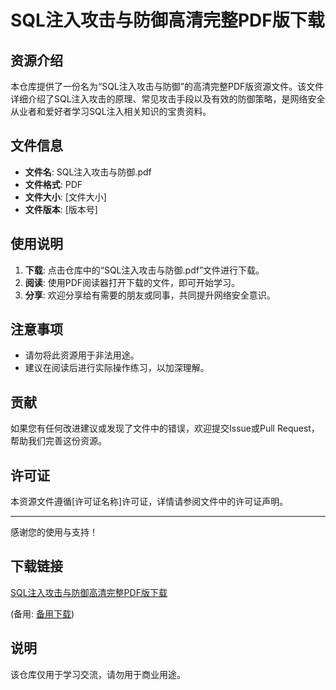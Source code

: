 # SQL注入攻击与防御高清完整PDF版下载

## 资源介绍

本仓库提供了一份名为“SQL注入攻击与防御”的高清完整PDF版资源文件。该文件详细介绍了SQL注入攻击的原理、常见攻击手段以及有效的防御策略，是网络安全从业者和爱好者学习SQL注入相关知识的宝贵资料。

## 文件信息

- **文件名**: SQL注入攻击与防御.pdf
- **文件格式**: PDF
- **文件大小**: [文件大小]
- **文件版本**: [版本号]

## 使用说明

1. **下载**: 点击仓库中的“SQL注入攻击与防御.pdf”文件进行下载。
2. **阅读**: 使用PDF阅读器打开下载的文件，即可开始学习。
3. **分享**: 欢迎分享给有需要的朋友或同事，共同提升网络安全意识。

## 注意事项

- 请勿将此资源用于非法用途。
- 建议在阅读后进行实际操作练习，以加深理解。

## 贡献

如果您有任何改进建议或发现了文件中的错误，欢迎提交Issue或Pull Request，帮助我们完善这份资源。

## 许可证

本资源文件遵循[许可证名称]许可证，详情请参阅文件中的许可证声明。

---

感谢您的使用与支持！

## 下载链接
[SQL注入攻击与防御高清完整PDF版下载](https://pan.quark.cn/s/29eb005725b8) 

(备用: [备用下载](https://pan.baidu.com/s/1r0hjeCyr2GntBccLHhjBZw?pwd=1234))

## 说明

该仓库仅用于学习交流，请勿用于商业用途。
